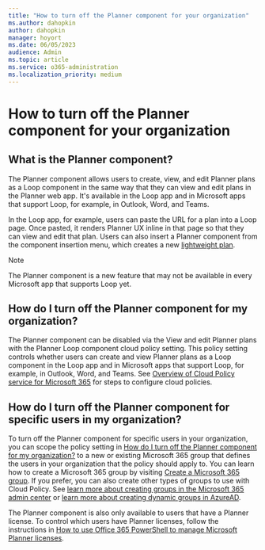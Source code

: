 ```yaml
---
title: "How to turn off the Planner component for your organization"
ms.author: dahopkin
author: dahopkin
manager: hoyort
ms.date: 06/05/2023
audience: Admin
ms.topic: article
ms.service: o365-administration
ms.localization_priority: medium
---
```


# How to turn off the Planner component for your organization

## What is the Planner component?
The Planner component allows users to create, view, and edit Planner plans as a Loop component in the same way that they can view and edit plans in the Planner web app. It's available in the Loop app and in Microsoft apps that support Loop, for example, in Outlook, Word, and Teams.

In the Loop app, for example, users can paste the URL for a plan into a Loop page. Once pasted, it renders Planner UX inline in that page so that they can view and edit that plan. Users can also insert a Planner component from the component insertion menu, which creates a new [lightweight plan](https://support.microsoft.com/office/about-plans-that-aren-t-in-groups-3208332f-14db-408d-ba2a-58eea26b19d5).

> [!NOTE]
> The Planner component is a new feature that may not be available in every Microsoft app that supports Loop yet.

## How do I turn off the Planner component for my organization?
The Planner component can be disabled via the View and edit Planner plans with the Planner Loop component cloud policy setting. This policy setting controls whether users can create and view Planner plans as a Loop component in the Loop app and in Microsoft apps that support Loop, for example, in Outlook, Word, and Teams. See [Overview of Cloud Policy service for Microsoft 365](/deployoffice/admincenter/overview-cloud-policy) for steps to configure cloud policies.

## How do I turn off the Planner component for specific users in my organization?
To turn off the Planner component for specific users in your organization, you can scope the policy setting in [How do I turn off the Planner component for my organization?](#how-do-i-turn-off-the-planner-component-for-my-organization) to a new or existing Microsoft 365 group that defines the users in your organization that the policy should apply to. You can learn how to create a Microsoft 365 group by visiting [Create a Microsoft 365 group](/microsoft-365/admin/create-groups/create-groups). If you prefer, you can also create other types of groups to use with Cloud Policy. See [learn more about creating groups in the Microsoft 365 admin center](/microsoft-365/admin/email/create-edit-or-delete-a-security-group) or [learn more about creating dynamic groups in AzureAD](/azure/active-directory/external-identities/use-dynamic-groups).

The Planner component is also only available to users that have a Planner license. To control which users have Planner licenses, follow the instructions in [How to use Office 365 PowerShell to manage Microsoft Planner licenses](/office365/troubleshoot/licensing/how-to-use-office-365-powershell-to-manage-microsoft-planner-licenses).
